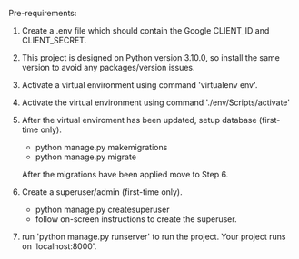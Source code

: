 Pre-requirements: 
1. Create a .env file which should contain the Google CLIENT_ID and CLIENT_SECRET.

2. This project is designed on Python version 3.10.0, so install the same version to avoid any packages/version issues. 

3. Activate a virtual environment using command 'virtualenv env'. 

4. Activate the virtual environment using command './env/Scripts/activate'

5. After the virtual enviroment has been updated, setup database (first-time only). 

    - python manage.py makemigrations
    - python manage.py migrate

    After the migrations have been applied move to Step 6.

6. Create a superuser/admin (first-time only). 

   - python manage.py createsuperuser
   - follow on-screen instructions to create the superuser. 

7. run 'python manage.py runserver' to run the project. Your project runs on 'localhost:8000'.

